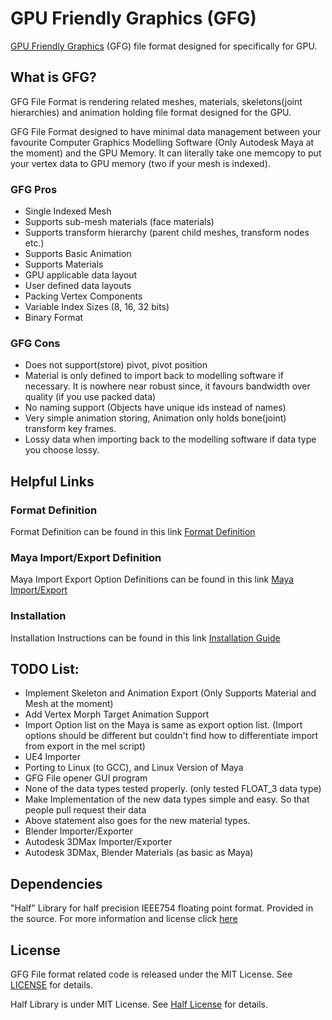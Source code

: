 
# GPU Friendly Graphics (GFG)
[GPU Friendly Graphics][7] (GFG) file format designed for specifically for GPU.

## What is GFG?

GFG File Format is rendering related meshes, materials, skeletons(joint hierarchies) and animation holding file format designed for the GPU.

GFG File Format designed to have minimal data management between your favourite Computer Graphics Modelling Software (Only Autodesk Maya at the moment)
and the GPU Memory. It can literally take one memcopy to put your vertex data to GPU memory (two if your mesh is indexed).

### GFG Pros

- Single Indexed Mesh
- Supports sub-mesh materials (face materials)
- Supports transform hierarchy (parent child meshes, transform nodes etc.)
- Supports Basic Animation 
- Supports Materials
- GPU applicable data layout
- User defined data layouts
- Packing Vertex Components
- Variable Index Sizes (8, 16, 32 bits)
- Binary Format

### GFG Cons

- Does not support(store) pivot, pivot position
- Material is only defined to import back to modelling software if necessary. It is nowhere near robust since, it favours bandwidth over quality (if you use packed data)
- No naming support (Objects have unique ids instead of names)
- Very simple animation storing, Animation only holds bone(joint) transform key frames.
- Lossy data when importing back to the modelling software if data type you choose lossy.

## Helpful Links

### Format Definition
Format Definition can be found in this link [Format Definition][4]

### Maya Import/Export Definition
Maya Import Export Option Definitions can be found in this link [Maya Import/Export][5]

### Installation
Installation Instructions can be found in this link [Installation Guide][6]

## TODO List:

- Implement Skeleton and Animation Export (Only Supports Material and Mesh at the moment)
- Add Vertex Morph Target Animation Support
- Import Option list on the Maya is same as export option list. (Import options should be different but couldn't find how to differentiate import from export in the mel script)
- UE4 Importer
- Porting to Linux (to GCC), and Linux Version of Maya
- GFG File opener GUI program
- None of the data types tested properly. (only tested FLOAT_3 data type)
- Make Implementation of the new data types simple and easy. So that people pull request their data
- Above statement also goes for the new material types.
- Blender Importer/Exporter
- Autodesk 3DMax Importer/Exporter
- Autodesk 3DMax, Blender Materials (as basic as Maya)

## Dependencies

"Half" Library for half precision IEEE754 floating point format. Provided in the source. For more information and license click [here][3] 
 
## License

GFG File format related code is released under the MIT License. See [LICENSE][1] for details.

Half Library is under MIT License. See [Half License][2] for details.

[1]: https://github.com/yalcinerbora/GFGFileFormat/blob/master/LICENSE
[2]: http://half.sourceforge.net/LICENSE.txt
[3]: http://half.sourceforge.net/
[4]: http://yalcinerbora.github.io/GFG/Format_Definition.html
[5]: http://yalcinerbora.github.io/GFG/Maya_Import_Export.html
[6]: http://yalcinerbora.github.io/GFG/Installation_Guide.html
[7]: http://yalcinerbora.github.io/GFG/